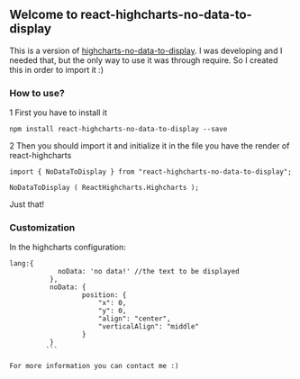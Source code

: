 ## Welcome to react-highcharts-no-data-to-display

This is a version of [highcharts-no-data-to-display](https://www.npmjs.com/package/highcharts-no-data-to-display). I was developing and I needed that, but the only way to use it was through require.
So I created this in order to import it :)

### How to use?

1 First you have to install it

```
npm install react-highcharts-no-data-to-display --save
```

2 Then you should import it and initialize it in the file you have the render of react-highcharts

```
import { NoDataToDisplay } from "react-highcharts-no-data-to-display";

NoDataToDisplay ( ReactHighcharts.Highcharts );
```

Just that!

### Customization

In the highcharts configuration:

```
lang:{
            noData: 'no data!' //the text to be displayed
          },
          noData: {
                  position: {
                      "x": 0,
                      "y": 0,
                      "align": "center",
                      "verticalAlign": "middle"
                  }
          }
         ```

For more information you can contact me :)
